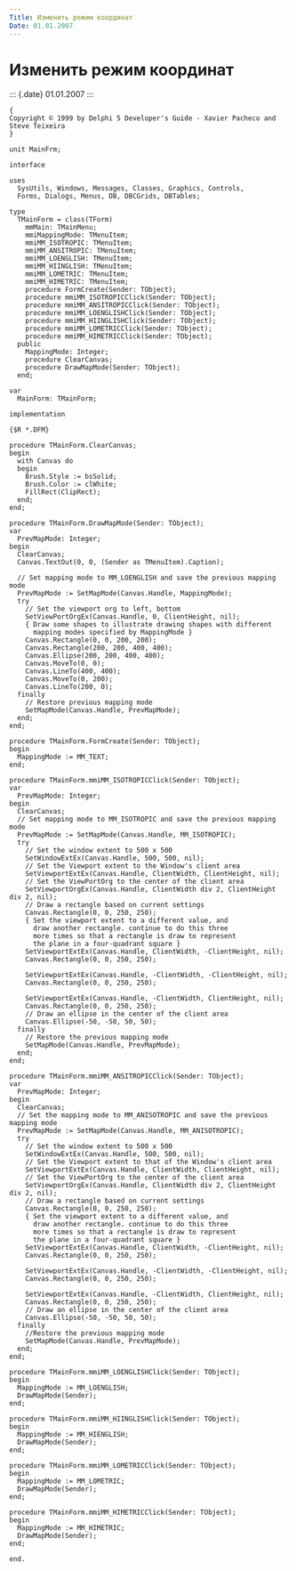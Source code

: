 ```yaml
---
Title: Изменить режим координат
Date: 01.01.2007
---
```



Изменить режим координат
========================

::: {.date}
01.01.2007
:::

    {
    Copyright © 1999 by Delphi 5 Developer's Guide - Xavier Pacheco and Steve Teixeira
    }
     
    unit MainFrm;
     
    interface
     
    uses
      SysUtils, Windows, Messages, Classes, Graphics, Controls,
      Forms, Dialogs, Menus, DB, DBCGrids, DBTables;
     
    type
      TMainForm = class(TForm)
        mmMain: TMainMenu;
        mmiMappingMode: TMenuItem;
        mmiMM_ISOTROPIC: TMenuItem;
        mmiMM_ANSITROPIC: TMenuItem;
        mmiMM_LOENGLISH: TMenuItem;
        mmiMM_HIINGLISH: TMenuItem;
        mmiMM_LOMETRIC: TMenuItem;
        mmiMM_HIMETRIC: TMenuItem;
        procedure FormCreate(Sender: TObject);
        procedure mmiMM_ISOTROPICClick(Sender: TObject);
        procedure mmiMM_ANSITROPICClick(Sender: TObject);
        procedure mmiMM_LOENGLISHClick(Sender: TObject);
        procedure mmiMM_HIINGLISHClick(Sender: TObject);
        procedure mmiMM_LOMETRICClick(Sender: TObject);
        procedure mmiMM_HIMETRICClick(Sender: TObject);
      public
        MappingMode: Integer;
        procedure ClearCanvas;
        procedure DrawMapMode(Sender: TObject);
      end;
     
    var
      MainForm: TMainForm;
     
    implementation
     
    {$R *.DFM}
     
    procedure TMainForm.ClearCanvas;
    begin
      with Canvas do
      begin
        Brush.Style := bsSolid;
        Brush.Color := clWhite;
        FillRect(ClipRect);
      end;
    end;
     
    procedure TMainForm.DrawMapMode(Sender: TObject);
    var
      PrevMapMode: Integer;
    begin
      ClearCanvas;
      Canvas.TextOut(0, 0, (Sender as TMenuItem).Caption);
     
      // Set mapping mode to MM_LOENGLISH and save the previous mapping mode
      PrevMapMode := SetMapMode(Canvas.Handle, MappingMode);
      try
        // Set the viewport org to left, bottom
        SetViewPortOrgEx(Canvas.Handle, 0, ClientHeight, nil);
        { Draw some shapes to illustrate drawing shapes with different
          mapping modes specified by MappingMode }
        Canvas.Rectangle(0, 0, 200, 200);
        Canvas.Rectangle(200, 200, 400, 400);
        Canvas.Ellipse(200, 200, 400, 400);
        Canvas.MoveTo(0, 0);
        Canvas.LineTo(400, 400);
        Canvas.MoveTo(0, 200);
        Canvas.LineTo(200, 0);
      finally
        // Restore previous mapping mode
        SetMapMode(Canvas.Handle, PrevMapMode);
      end;
    end;
     
    procedure TMainForm.FormCreate(Sender: TObject);
    begin
      MappingMode := MM_TEXT;
    end;
     
    procedure TMainForm.mmiMM_ISOTROPICClick(Sender: TObject);
    var
      PrevMapMode: Integer;
    begin
      ClearCanvas;
      // Set mapping mode to MM_ISOTROPIC and save the previous mapping mode
      PrevMapMode := SetMapMode(Canvas.Handle, MM_ISOTROPIC);
      try
        // Set the window extent to 500 x 500
        SetWindowExtEx(Canvas.Handle, 500, 500, nil);
        // Set the Viewport extent to the Window's client area
        SetViewportExtEx(Canvas.Handle, ClientWidth, ClientHeight, nil);
        // Set the ViewPortOrg to the center of the client area
        SetViewportOrgEx(Canvas.Handle, ClientWidth div 2, ClientHeight div 2, nil);
        // Draw a rectangle based on current settings
        Canvas.Rectangle(0, 0, 250, 250);
        { Set the viewport extent to a different value, and
          draw another rectangle. continue to do this three
          more times so that a rectangle is draw to represent
          the plane in a four-quadrant square }
        SetViewportExtEx(Canvas.Handle, ClientWidth, -ClientHeight, nil);
        Canvas.Rectangle(0, 0, 250, 250);
     
        SetViewportExtEx(Canvas.Handle, -ClientWidth, -ClientHeight, nil);
        Canvas.Rectangle(0, 0, 250, 250);
     
        SetViewportExtEx(Canvas.Handle, -ClientWidth, ClientHeight, nil);
        Canvas.Rectangle(0, 0, 250, 250);
        // Draw an ellipse in the center of the client area
        Canvas.Ellipse(-50, -50, 50, 50);
      finally
        // Restore the previous mapping mode
        SetMapMode(Canvas.Handle, PrevMapMode);
      end;
    end;
     
    procedure TMainForm.mmiMM_ANSITROPICClick(Sender: TObject);
    var
      PrevMapMode: Integer;
    begin
      ClearCanvas;
      // Set the mapping mode to MM_ANISOTROPIC and save the previous mapping mode
      PrevMapMode := SetMapMode(Canvas.Handle, MM_ANISOTROPIC);
      try
        // Set the window extent to 500 x 500
        SetWindowExtEx(Canvas.Handle, 500, 500, nil);
        // Set the Viewport extent to that of the Window's client area
        SetViewportExtEx(Canvas.Handle, ClientWidth, ClientHeight, nil);
        // Set the ViewPortOrg to the center of the client area
        SetViewportOrgEx(Canvas.Handle, ClientWidth div 2, ClientHeight div 2, nil);
        // Draw a rectangle based on current settings
        Canvas.Rectangle(0, 0, 250, 250);
        { Set the viewport extent to a different value, and
          draw another rectangle. continue to do this three
          more times so that a rectangle is draw to represent
          the plane in a four-quadrant square }
        SetViewportExtEx(Canvas.Handle, ClientWidth, -ClientHeight, nil);
        Canvas.Rectangle(0, 0, 250, 250);
     
        SetViewportExtEx(Canvas.Handle, -ClientWidth, -ClientHeight, nil);
        Canvas.Rectangle(0, 0, 250, 250);
     
        SetViewportExtEx(Canvas.Handle, -ClientWidth, ClientHeight, nil);
        Canvas.Rectangle(0, 0, 250, 250);
        // Draw an ellipse in the center of the client area
        Canvas.Ellipse(-50, -50, 50, 50);
      finally
        //Restore the previous mapping mode
        SetMapMode(Canvas.Handle, PrevMapMode);
      end;
    end;
     
    procedure TMainForm.mmiMM_LOENGLISHClick(Sender: TObject);
    begin
      MappingMode := MM_LOENGLISH;
      DrawMapMode(Sender);
    end;
     
    procedure TMainForm.mmiMM_HIINGLISHClick(Sender: TObject);
    begin
      MappingMode := MM_HIENGLISH;
      DrawMapMode(Sender);
    end;
     
    procedure TMainForm.mmiMM_LOMETRICClick(Sender: TObject);
    begin
      MappingMode := MM_LOMETRIC;
      DrawMapMode(Sender);
    end;
     
    procedure TMainForm.mmiMM_HIMETRICClick(Sender: TObject);
    begin
      MappingMode := MM_HIMETRIC;
      DrawMapMode(Sender);
    end;
     
    end.
